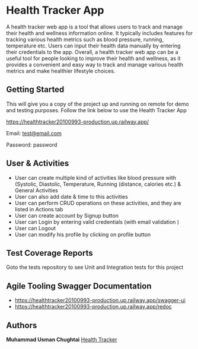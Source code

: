 # Health Tracker App

A health tracker web app is a tool that allows users to track and manage their health and wellness information online. It typically includes features for tracking various health metrics such as blood pressure, running, temperature etc. Users can input their health data manually by entering their credentials to the app.
Overall, a health tracker web app can be a useful tool for people looking to improve their health and wellness, as it provides a convenient and easy way to track and manage various health metrics and make healthier lifestyle choices.

## Getting Started

This will give you a copy of the project up and running on
remote for demo and testing purposes. 
Follow the link below to use the Health Tracker App

https://healthtracker20100993-production.up.railway.app/

Email: test@email.com

Password: password

## User & Activities

*	User can create multiple kind of activities like blood pressure with (Systolic, Diastolic, Temperature, Running (distance, calories etc.) & General Activities 
*	User can also add date & time to this activities
*	User can perform CRUD operations on these activities, and  they are listed in Actions tab
*	User can create account by Signup button
*	User can Login by entering valid credentials (with email validation )
*	User can Logout
*	User can modify his profile by clicking on profile button


## Test Coverage Reports

Goto the tests repository to see Unit and Integration tests for this project


## Agile Tooling Swagger Documentation

* https://healthtracker20100993-production.up.railway.app/swagger-ui
* https://healthtracker20100993-production.up.railway.app/redoc


## Authors

  **Muhammad Usman Chughtai** 
    [Health Tracker](https://github.com/usmanSETU/healthtracker20100993)
